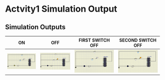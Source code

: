 # Actvity1 Simulation Output

## Simulation Outputs
|ON|OFF|FIRST SWITCH OFF|SECOND SWITCH OFF
|---------|---------|---------|---------
|![ON](https://github.com/somyagupta-2910/LTTS_Activity1_256203/blob/main/simulation/LEDActuatorON.PNG)|![OFF](https://github.com/somyagupta-2910/LTTS_Activity1_256203/blob/main/simulation/LEDActuatorOff.PNG)|![FIRSTOFF](https://github.com/somyagupta-2910/LTTS_Activity1_256203/blob/main/simulation/LedOffWhenOneSwitchOff.PNG)|![SECONDOFF](https://github.com/somyagupta-2910/LTTS_Activity1_256203/blob/main/simulation/LedOffWhenSecondSwitchOff.PNG)


